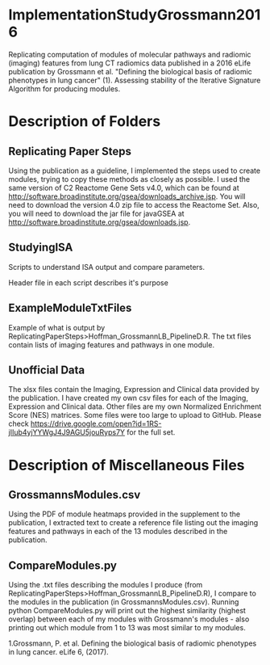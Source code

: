 # ImplementationStudyGrossmann2016
Replicating computation of modules of molecular pathways and radiomic (imaging) features from lung CT radiomics data published in a 2016 eLife publication by Grossmann et al. "Defining the biological basis of radiomic phenotypes in lung cancer" (1). Assessing stability of the Iterative Signature Algorithm for producing modules. 

# Description of Folders
## Replicating Paper Steps
Using the publication as a guideline, I implemented the steps used to create modules, trying to copy these methods as closely as possible. I used the same version of C2 Reactome Gene Sets v4.0, which can be found at http://software.broadinstitute.org/gsea/downloads_archive.jsp. You will need to download the version 4.0 zip file to access the Reactome Set. Also, you will need to download the jar file for javaGSEA at http://software.broadinstitute.org/gsea/downloads.jsp.

## StudyingISA
Scripts to understand ISA output and compare parameters.

Header file in each script describes it's purpose

## ExampleModuleTxtFiles
Example of what is output by ReplicatingPaperSteps>Hoffman_GrossmannLB_PipelineD.R. The txt files contain lists of imaging features and pathways in one module.

## Unofficial Data
The xlsx files contain the Imaging, Expression and Clinical data provided by the publication. I have created my own csv files for each of the Imaging, Expression and Clinical data. Other files are my own Normalized Enrichment Score (NES) matrices. Some files were too large to upload to GitHub. Please check https://drive.google.com/open?id=1RS-jIIub4yjYYWgJ4J9AGU5jouRyps7Y for the full set.

# Description of Miscellaneous Files
## GrossmannsModules.csv
Using the PDF of module heatmaps provided in the supplement to the publication, I extracted text to create a reference file listing out the imaging features and pathways in each of the 13 modules described in the publication.
## CompareModules.py
Using the .txt files describing the modules I produce (from ReplicatingPaperSteps>Hoffman_GrossmannLB_PipelineD.R), I compare to the modules in the publication (in GrossmannsModules.csv). Running python CompareModules.py will print out the highest similarity (highest overlap) between each of my modules with Grossmann's modules - also printing out which module from 1 to 13 was most similar to my modules.



1.Grossmann, P. et al. Defining the biological basis of radiomic phenotypes in lung cancer. eLife 6, (2017).
